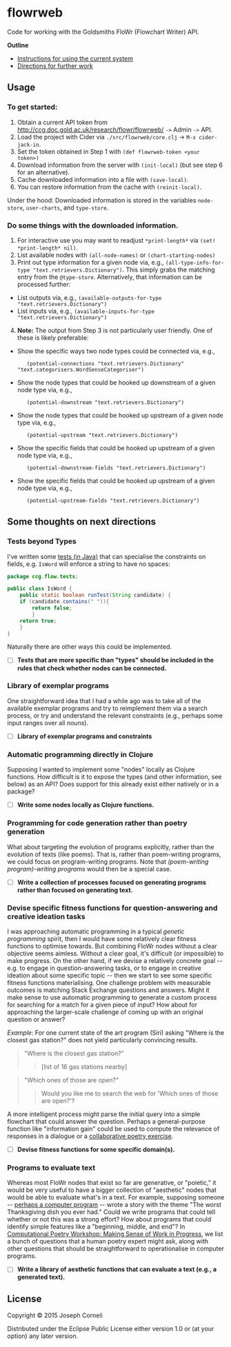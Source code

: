 # flowrweb

Code for working with the Goldsmiths FloWr (Flowchart Writer) API.

**Outline**

- [Instructions for using the current system](https://github.com/holtzermann17/FloWrTester/tree/master/flowrweb#usage)
- [Directions for further work](https://github.com/holtzermann17/FloWrTester/tree/master/flowrweb#some-thoughts-on-next-directions)

## Usage

### To get started:

1. Obtain a current API token from http://ccg.doc.gold.ac.uk/research/flowr/flowrweb/ `->` Admin `->` API.
2. Load the project with Cider via `./src/flowrweb/core.clj` -> `M-x cider-jack-in`.
3. Set the token obtained in Step 1 with `(def flowrweb-token <your token>)`
4. Download information from the server with `(init-local)` (but see step 6 for an alternative).
5. Cache downloaded information into a file with `(save-local)`.
6. You can restore information from the cache with `(reinit-local)`.

Under the hood: Downloaded information is stored in the variables `node-store`, `user-charts`, and `type-store`.

### Do some things with the downloaded information.

1. For interactive use you may want to readjust `*print-length*` via `(set! *print-length* nil)`.
2. List available nodes with `(all-node-names)` or `(chart-starting-nodes)`
3. Print out type information for a given node via, e.g., `(all-type-info-for-type "text.retrievers.Dictionary")`.  This simply grabs the matching entry from the `@type-store`.   Alternatively, that information can be processed further:
  - List outputs via, e.g., `(available-outputs-for-type "text.retrievers.Dictionary")`
  - List inputs via, e.g., `(available-inputs-for-type "text.retrievers.Dictionary")`
4. **Note:** The output from Step 3 is not particularly user friendly.   One of these is likely preferable:
  - Show the specific ways two node types could be connected via, e.g.,

           (potential-connections "text.retrievers.Dictionary" "text.categorisers.WordSenseCategoriser")
  - Show the node types that could be hooked up downstream of a given node type via, e.g.,

           (potential-downstream "text.retrievers.Dictionary")
  - Show the node types that could be hooked up upstream of a given node type via, e.g.,

           (potential-upstream "text.retrievers.Dictionary")

  - Show the specific fields that could be hooked up upstream of a given node type via, e.g.,

           (potential-downstream-fields "text.retrievers.Dictionary")
  - Show the specific fields that could be hooked up upstream of a given node type via, e.g.,

           (potential-upstream-fields "text.retrievers.Dictionary")


## Some thoughts on next directions

### Tests beyond Types

I've written some [tests (in Java)](https://github.com/holtzermann17/FloWrTester/tree/master/ccg/flow/tests)
that can specialise the constraints on fields, e.g. `IsWord` will enforce a string to have no spaces:

```java
package ccg.flow.tests;

public class IsWord {
    public static boolean runTest(String candidate) {
	if (candidate.contains(" ")){
	    return false;
        }
	return true;
    }
}
```

Naturally there are other ways this could be implemented.

- [ ] **Tests that are more specific than "types" should be included in the rules that check whether nodes can be connected.**

### Library of exemplar programs

One straightforward idea that I had a while ago was to take all of the available exemplar programs and try to reimplement them via a search process, or try and understand the relevant constraints (e.g., perhaps some input ranges over all *nouns*).

- [ ] **Library of exemplar programs and constraints**

### Automatic programming directly in Clojure

Supposing I wanted to implement some "nodes" locally as Clojure functions.  How difficult is
it to expose the types (and other information, see below) as an API?  Does support
for this already exist either natively or in a package?

- [ ] **Write some nodes locally as Clojure functions.**

### Programming for code generation rather than poetry generation

What about targeting the evolution of programs explicitly, rather than
the evolution of texts (like poems).  That is, rather than
poem-writing programs, we could focus on program-writing programs.
Note that *(poem-writing program)-writing programs* would then be a
special case.

- [ ] **Write a collection of processes focused on generating programs rather than focused on generating text.**

### Devise specific fitness functions for question-answering and creative ideation tasks

I was approaching automatic programming in a typical *genetic programming*
spirit, then I would have some relatively clear fitness functions to optimise
towards.  But combining FloWr nodes without a clear objective
seems aimless.  Without a clear goal, it's difficult (or impossible) to make progress.  On the other hand, if we devise a relatively
concrete goal -- e.g. to engage in question-answering tasks, or
to engage in creative ideation about some specific topic -- then we start to
see some specific fitness functions materialising.  One challenge problem
with measurable outcomes is matching Stack Exchange questions and answers.
Might it make sense to use automatic programming to generate a custom
process for searching for a match for a given piece of input?  How about
for approaching the larger-scale challenge of coming up with an original
question or answer?

*Example*: For one current state of the art program (Siri) asking
"Where is the closest gas station?" does not yield particularly convincing
results.

> "Where is the closest gas station?"
>> [list of 16 gas stations nearby]

> "Which ones of those are open?"
>> Would you like me to search the web for 'Which ones of those are open?'?

A more intelligent process might parse the initial query into a simple flowchart
that could answer the question.  Perhaps a general-purpose function like
"information gain" could be used to compute the relevance of responses in a dialogue
or a [collaborative poetry exercise](http://arxiv.org/abs/1606.07955).

- [ ] **Devise fitness functions for some specific domain(s).**

### Programs to evaluate text

Whereas most FloWr nodes that exist so far are generative, or
"poietic," it would be very useful to have a bigger collection of
"aesthetic" nodes that would be able to evaluate what's in a text.
For example, supposing someone --
[perhaps a computer program](http://arxiv.org/abs/1604.08781) -- wrote
a story with the theme "The worst Thanksgiving dish you ever had."
Could we write programs that could tell whether or not this was a
strong effort?  How about programs that could identify simple features
like a "beginning, middle, and end"?  In
[Computational Poetry Workshop: Making Sense of Work in Progress](http://ccg.doc.gold.ac.uk/papers/corneli_iccc15_poetry.pdf),
we list a bunch of questions that a human poetry expert might ask,
along with other questions that should be straightforward to operationalise
in computer programs.

- [ ] **Write a library of aesthetic functions that can evaluate a text (e.g., a generated text).**

## License

Copyright © 2015 Joseph Corneli

Distributed under the Eclipse Public License either version 1.0 or (at
your option) any later version.

